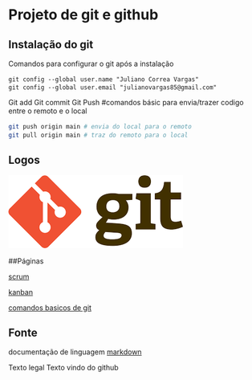 # Projeto de git e github

## Instalação do git

Comandos para configurar o git após a instalação

```
git config --global user.name "Juliano Correa Vargas"
git config --global user.email "julianovargas85@gmail.com"
```
Git add
Git commit 
Git Push
#comandos básic  para envia/trazer codigo entre o remoto e o local 

```bash
git push origin main # envia do local para o remoto
git pull origin main # traz do remoto para o local 
```

## Logos
![git](imagens/git.png)

##Páginas

[scrum](scrum.md)

[kanban](kanban.md)

[comandos basicos de git](comandos_basicos.md)


## Fonte
documentação de linguagem [markdown](https://docs.github.com/pt/get-started/writing-on-github/getting-started-with-writing-and-formatting-on-github/basic-writing-and-formatting-syntax)

Texto legal
Texto vindo do github
